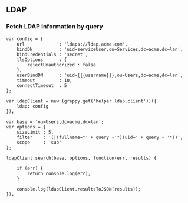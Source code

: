 ## LDAP

### Fetch LDAP information by query

    var config = {
        url             : 'ldaps://ldap.acme.com',
        bindDN          : 'uid=serviceUser,ou=Services,dc=acme,dc=lan',
        bindCredentials : 'secret',
        tlsOptions      : {
            rejectUnauthorized : false
        },
        userBindDN      : 'uid={{{username}}},ou=Users,dc=acme,dc=lan',
        timeout         : 10,
        connectTimeout  : 5
    };

    var ldapClient = new (greppy.get('helper.ldap.client'))({
        ldap: config
    });

    var base = 'ou=Users,dc=acme,dc=lan';
    var options = {
        sizeLimit : 5,
        filter    : '(|(fullname=*' + query +'*)(uid=' + query + '*))',
        scope     : 'sub'
    };

    ldapClient.search(base, options, function(err, results) {

        if (err) {
            return console.log(err);
        }

        console.log(ldapClient.resultsToJSON(results));
    });

